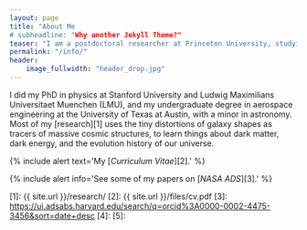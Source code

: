```yaml
---
layout: page
title: "About Me
# subheadline: "Why another Jekyll Theme?"
teaser: "I am a postdoctoral researcher at Princeton University, studying the large-scale structure of the universe with imaging and spectroscopic surveys."
permalink: "/info/"
header:
    image_fullwidth: "header_drop.jpg"
---
```


I did my PhD in physics at Stanford University and Ludwig Maximilians Universitaet Muenchen (LMU), and my undergraduate degree in aerospace engineering at the University of Texas at Austin, with a minor in astronomy. Most of my [research][1] uses the tiny distortions of galaxy shapes as tracers of massive cosmic structures, to learn things about dark matter, dark energy, and the evolution history of our universe.

{% include alert text='My [*Curriculum Vitae*][2].' %}

{% include alert info='See some of my papers on [*NASA ADS*][3].' %}


 [1]: {{ site.url }}/research/
 [2]: {{ site.url }}/files/cv.pdf
 [3]: https://ui.adsabs.harvard.edu/search/q=orcid%3A0000-0002-4475-3456&sort=date+desc
 [4]: 
 [5]: 
